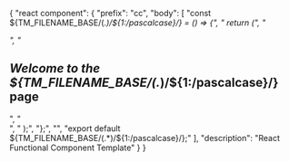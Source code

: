{
  "react component": {
	"prefix": "cc",
	"body": [
		"const ${TM_FILENAME_BASE/(.*)/${1:/pascalcase}/} = () => {",
		"  return (",
		"    <div>",
		"      <h2>Welcome to the ${TM_FILENAME_BASE/(.*)/${1:/pascalcase}/} page</h2>",
		"    </div>",
		"  );",
		"};",
		"",
		"export default ${TM_FILENAME_BASE/(.*)/${1:/pascalcase}/};"
	],
	"description": "React Functional Component Template"
   }
 }
